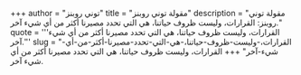 +++
author = "توني روبنز"
title = "مقولة توني روبنز"
description = "مقولة توني روبنز: القرارات، وليست ظروف حياتنا، هي التي تحدد مصيرنا أكثر من أي شيء آخر."
quote = '''القرارات، وليست ظروف حياتنا، هي التي تحدد مصيرنا أكثر من أي شيء آخر.'''
slug = "القرارات،-وليست-ظروف-حياتنا،-هي-التي-تحدد-مصيرنا-أكثر-من-أي-شيء-آخر"
+++
القرارات، وليست ظروف حياتنا، هي التي تحدد مصيرنا أكثر من أي شيء آخر.
